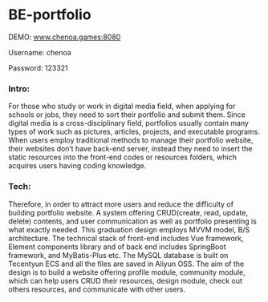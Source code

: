 # BE-portfolio
DEMO: www.chenoa.games:8080

Username: chenoa

Password: 123321

### Intro: 
For those who study or work in digital media field, when applying for schools or jobs, they need to sort their portfolio and submit them. Since digital media is a cross-disciplinary field, portfolios usually contain many types of work such as pictures, articles, projects, and executable programs. When users employ traditional methods to manage their portfolio website, their websites don’t have back-end server, instead they need to insert the static resources into the front-end codes or resources folders, which acquires users having coding knowledge.

### Tech: 
Therefore, in order to attract more users and reduce the difficulty of building portfolio website. A system offering CRUD(create, read, update, delete) contents, and user communication as well as portfolio presenting is what exactly needed. This graduation design employs MVVM model, B/S architecture. The technical stack of front-end includes Vue framework, Element components library and of back end includes SpringBoot framework, and MyBatis-Plus etc. The MySQL database is built on Tecentyun ECS and all the files are saved in Aliyun OSS. The aim of the design is to build a website offering profile module, community module, which can help users CRUD their resources, design module, check out others resources, and communicate with other users.
